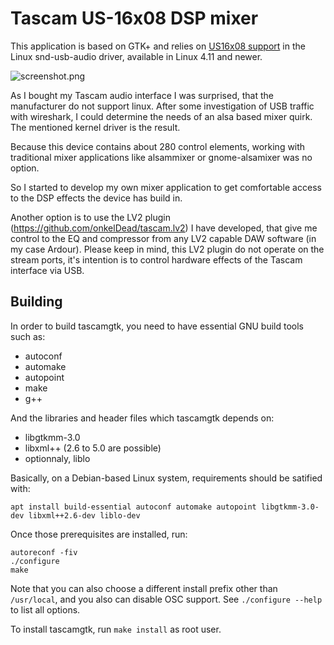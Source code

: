 # Tascam US-16x08 DSP mixer

This application is based on GTK+ and relies on [US16x08 support](https://github.com/torvalds/linux/blob/master/sound/usb/mixer_us16x08.c) in the Linux snd-usb-audio driver, available in Linux 4.11 and newer. 

![screenshot.png](/screenshot.png?raw=true)

As I bought my Tascam audio interface I was surprised, that the manufacturer do not support linux. 
After some investigation of USB traffic with wireshark, I could determine the needs of an alsa based mixer quirk. The mentioned kernel driver is the result.

Because this device contains about 280 control elements, working with traditional mixer applications like alsammixer or gnome-alsamixer was no option.

So I started to develop my own mixer application to get comfortable access to the DSP effects the device has build in.

Another option is to use the LV2 plugin (https://github.com/onkelDead/tascam.lv2) I have developed, that give me control to the EQ and compressor from any LV2 capable DAW software (in my case Ardour). Please keep in mind, this LV2 plugin do not operate on the stream ports, it's intention is to control hardware effects of the Tascam interface via USB.

## Building

In order to build tascamgtk, you need to have essential GNU build tools such as:

- autoconf
- automake
- autopoint
- make
- g++

And the libraries and header files which tascamgtk depends on:

- libgtkmm-3.0
- libxml++ (2.6 to 5.0 are possible)
- optionnaly, liblo

Basically, on a Debian-based Linux system, requirements should be satified with:
```
apt install build-essential autoconf automake autopoint libgtkmm-3.0-dev libxml++2.6-dev liblo-dev
```

Once those prerequisites are installed, run:
```
autoreconf -fiv
./configure
make
```

Note that you can also choose a different install prefix other than `/usr/local`, and you also can disable OSC support. See `./configure --help` to list all options.

To install tascamgtk, run `make install` as root user.
